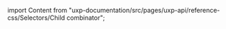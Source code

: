
import Content from "uxp-documentation/src/pages/uxp-api/reference-css/Selectors/Child combinator";

<Content query="product=photoshop"/>
